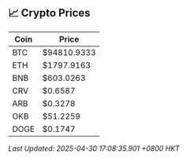 ## 📈 Crypto Prices

| Coin | Price |
| ---- | ----- |
| BTC | $94810.9333 |
| ETH | $1797.9163 |
| BNB | $603.0263 |
| CRV | $0.6587 |
| ARB | $0.3278 |
| OKB | $51.2259 |
| DOGE | $0.1747 |

_Last Updated: 2025-04-30 17:08:35.901 +0800 HKT_